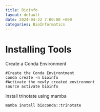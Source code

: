 ```yaml
---
title: Bioinfo
layout: default
date: 2024-04-22 7:00:00 +800
categories: BioInformatics
---
```


# Installing Tools
Create a Conda Environment
```shelll
#Create the Conda Environtment
conda create -n bioinfo
#Activate the newly created environment
source activate bioinfo
```
Install trinotate using mamba
```shelll
mamba install bioconda::trinotate
```
